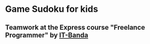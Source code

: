 # Game Sudoku for kids
## Teamwork at the Express course "Freelance Programmer" by [IT-Banda](https://freelancer.itbanda.pro)